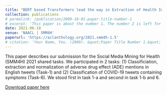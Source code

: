 ```yaml
---
title: "BERT based Transformers lead the way in Extraction of Health Information from Social Media"
collection: publications
# permalink: /publication/2009-10-01-paper-title-number-1
# excerpt: 'This paper is about the number 1. The number 2 is left for future work.'
date: 2021-06-10
venue: 'NAACL | SMM4H'
paperurl: 'https://aclanthology.org/2021.smm4h-1.5'
# citation: 'Your Name, You. (2009). &quot;Paper Title Number 1.&quot; <i>Journal 1</i>. 1(1).'
---
```

This paper describes our submission for the Social Media Mining for Health (SMM4H) 2021 shared tasks. We participated in 2 tasks: (1) Classificiation, extraction and normalization of adverse drug effect (ADE) mentions in English tweets (Task-1) and (2) Classification of COVID-19 tweets containing symptoms (Task-6). We stood first in task 1-a and second in task 1-b and 6.

[Download paper here](https://aclanthology.org/2021.smm4h-1.5.pdf)

<!-- Recommended citation: Your Name, You. (2009). "Paper Title Number 1." <i>Journal 1</i>. 1(1). -->